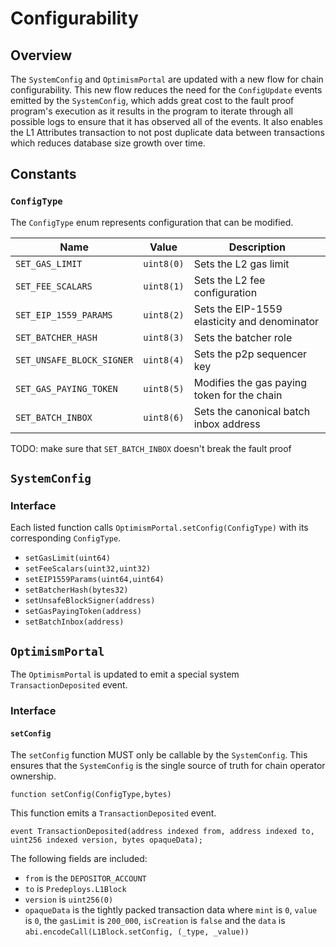 # Configurability

## Overview

The `SystemConfig` and `OptimismPortal` are updated with a new flow for chain
configurability. This new flow reduces the need for the `ConfigUpdate` events
emitted by the `SystemConfig`, which adds great cost to the fault proof program's
execution as it results in the program to iterate through all possible logs to
ensure that it has observed all of the events. It also enables the L1 Attributes
transaction to not post duplicate data between transactions which reduces database
size growth over time.

## Constants

### `ConfigType`

The `ConfigType` enum represents configuration that can be modified.

| Name | Value | Description |
| ---- | ----- | --- |
| `SET_GAS_LIMIT` | `uint8(0)` | Sets the L2 gas limit |
| `SET_FEE_SCALARS` | `uint8(1)` | Sets the L2 fee configuration |
| `SET_EIP_1559_PARAMS` | `uint8(2)` | Sets the EIP-1559 elasticity and denominator |
| `SET_BATCHER_HASH` | `uint8(3)` | Sets the batcher role | 
| `SET_UNSAFE_BLOCK_SIGNER` | `uint8(4)` | Sets the p2p sequencer key |
| `SET_GAS_PAYING_TOKEN` | `uint8(5)` | Modifies the gas paying token for the chain |
| `SET_BATCH_INBOX` | `uint8(6)` | Sets the canonical batch inbox address |

TODO: make sure that `SET_BATCH_INBOX` doesn't break the fault proof

## `SystemConfig`

### Interface

Each listed function calls `OptimismPortal.setConfig(ConfigType)` with its corresponding
`ConfigType`.

- `setGasLimit(uint64)`
- `setFeeScalars(uint32,uint32)`
- `setEIP1559Params(uint64,uint64)`
- `setBatcherHash(bytes32)`
- `setUnsafeBlockSigner(address)`
- `setGasPayingToken(address)`
- `setBatchInbox(address)`

## `OptimismPortal`

The `OptimismPortal` is updated to emit a special system `TransactionDeposited` event.

### Interface

#### `setConfig`

The `setConfig` function MUST only be callable by the `SystemConfig`. This ensures that the `SystemConfig`
is the single source of truth for chain operator ownership.

```solidity
function setConfig(ConfigType,bytes)
```

This function emits a `TransactionDeposited` event.

```solidity
event TransactionDeposited(address indexed from, address indexed to, uint256 indexed version, bytes opaqueData);
```

The following fields are included:

- `from` is the `DEPOSITOR_ACCOUNT`
- `to` is `Predeploys.L1Block`
- `version` is `uint256(0)`
- `opaqueData` is the tightly packed transaction data where `mint` is `0`, `value` is `0`, the `gasLimit` is `200_000`, `isCreation` is `false` and the `data` is `abi.encodeCall(L1Block.setConfig, (_type, _value))`
